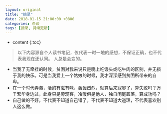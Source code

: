 ```yaml
---
layout: original
title: "摘录"
date: 2018-01-15 21:00:00 +0800 
categories: 杂谈
tags: [摘录, 持续更新]
---
```

* content
{:toc}


> 以下内容源自个人读书笔记，仅代表一时一地的感想，不保证正确，也不代表我现在还认同。
> 人总是会变的。
<!-- more -->

* 当我了无牵挂的时候，贫困对我来说只是晚上吃馒头或吃牛肉的区别，并无损于我的快乐。可是当我爱上一个姑娘的时候，我才深深感到贫困所带来的自卑。 
* 在一个时代弄潮，活的有滋有味，轰轰烈烈，就算后来寂寥了，算失败吗？万千繁华身边过，此身只是旁观客，冷暖俱是他人，独自闲庭碧落，算成功吗？
* 自己做的不好，不代表不知道自己错了，不代表不知道大道理，不代表喜欢别人这么做。